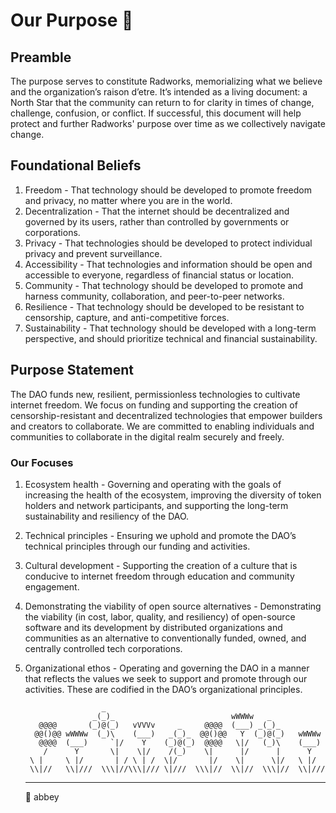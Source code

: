 # Our Purpose 🌱

## Preamble 
The purpose serves to constitute Radworks, memorializing what we believe and the organization’s raison d’etre. It’s intended as a living document: a North Star that the community can return to for clarity in times of change, challenge, confusion, or conflict. If successful, this document will help protect and further Radworks' purpose over time as we collectively navigate change. 

## Foundational Beliefs
1. Freedom - That technology should be developed to promote freedom and privacy, no matter where you are in the world.
2. Decentralization - That the internet should be decentralized and governed by its users, rather than controlled by governments or corporations.
3. Privacy - That technologies should be developed to protect individual privacy and prevent surveillance. 
4. Accessibility - That technologies and information should be open and accessible to everyone, regardless of financial status or location.
5. Community - That technology should be developed to promote and harness community, collaboration, and peer-to-peer networks.
6. Resilience - That technology should be developed to be resistant to censorship, capture, and anti-competitive forces.
7. Sustainability - That technology should be developed with a long-term perspective, and should prioritize technical and financial sustainability.

## Purpose Statement
The DAO funds new, resilient, permissionless technologies to cultivate internet freedom. We focus on funding and supporting the creation of censorship-resistant and decentralized technologies that empower builders and creators to collaborate. We are committed to enabling individuals and communities to collaborate in the digital realm securely and freely. 

### Our Focuses
1. Ecosystem health - Governing and operating with the goals of increasing the health of the ecosystem, improving the diversity of token holders and network participants, and supporting the long-term sustainability and resiliency of the DAO. 
2. Technical principles - Ensuring we uphold and promote the DAO’s technical principles through our funding and activities. 
3. Cultural development - Supporting the creation of a culture that is conducive to internet freedom through education and community engagement. 
4. Demonstrating the viability of open source alternatives - Demonstrating the viability (in cost, labor, quality, and resiliency) of open-source software and its development by distributed organizations and communities as an alternative to conventionally funded, owned, and centrally controlled tech corporations.
5. Organizational ethos - Operating and governing the DAO in a manner that reflects the values we seek to support and promote through our activities. These are codified in the DAO’s organizational principles. 

                        _
                      _(_)_                          wWWWw   _
          @@@@       (_)@(_)   vVVVv     _     @@@@  (___) _(_)_
         @@()@@ wWWWw  (_)\    (___)   _(_)_  @@()@@   Y  (_)@(_)   wWWWw
          @@@@  (___)     `|/    Y    (_)@(_)  @@@@   \|/   (_)\    (___)
           /      Y       \|    \|/    /(_)    \|      |/      |      Y
        \ |     \ |/       | / \ | /  \|/       |/    \|      \|/   \ |/
        \\|//   \\|///  \\\|//\\\|/// \|///  \\\|//  \\|//  \\\|//  \\|///

    --- 

    🌱 abbey